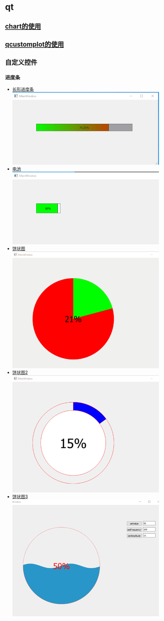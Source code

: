 # qt

## [chart的使用](https://github.com/neilyoguo/qt/tree/main/chart)

## [qcustomplot的使用](https://github.com/neilyoguo/qt/tree/main/qcustomplot)

## 自定义控件

### 进度条
* [长形进度条](https://github.com/neilyoguo/qt/tree/main/rectProgress)<br>
![](https://github.com/neilyoguo/qt/blob/main/gif/rect.gif)
* [电池](https://github.com/neilyoguo/qt/tree/main/BatteryProgress)<br>
![](https://github.com/neilyoguo/qt/blob/main/gif/Battery.gif)
* [饼状图](https://github.com/neilyoguo/qt/tree/main/circleProgress)<br>
![](https://github.com/neilyoguo/qt/blob/main/gif/circle.gif)
* [饼状图2](https://github.com/neilyoguo/qt/tree/main/circleProgress2)<br>
![](https://github.com/neilyoguo/qt/blob/main/gif/circle2.gif)
* [饼状图3](https://github.com/neilyoguo/qt/tree/main/circleProgress3)<br>
![](https://github.com/neilyoguo/qt/blob/main/gif/circle3.gif)